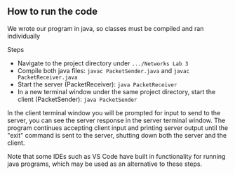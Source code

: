 ## How to run the code

We wrote our program in java, so classes must be compiled and ran individually

Steps
- Navigate to the project directory under ```.../Networks Lab 3```
- Compile both java files: ```javac PacketSender.java``` and ```javac PacketReceiver.java```
- Start the server (PacketReceiver): ```java PacketReceiver```
- In a new terminal window under the same project directory, start the client (PacketSender): ```java PacketSender```

In the client terminal window you will be prompted for input to send to the server, you can see the server response in the server terminal window. The program continues accepting client input and printing server output until the "exit" command is sent to the server, shutting down both the server and the client.

Note that some IDEs such as VS Code have built in functionality for running java programs, which may be used as an alternative to these steps.
